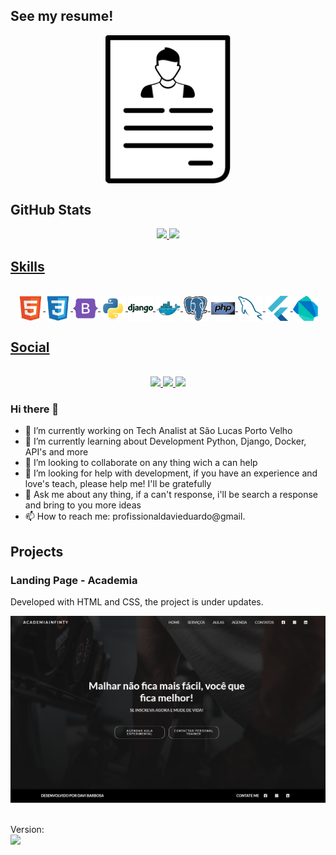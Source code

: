 
 ## See my resume!
 <div align="center">
  <a href="https://www.smartr.me/me/davi.gamabarbosa" target="_blank">
    <img align="center" width=200 alt="resume"  src="https://github.com/davieduardo94/davieduardo94/blob/main/Icons/resume-cv.svg">
   </a>
</div>
 
 ## GitHub Stats
<div align="center">
  <a href="https://github.com/davieduardo94">
  <img height="180em" src="https://github-readme-stats.vercel.app/api?username=davieduardo94&show_icons=true&theme=dark&include_all_commits=true&count_private=true"/>
  <img height="180em" src="https://github-readme-stats.vercel.app/api/top-langs/?username=davieduardo94&layout=compact&langs_count=8&theme=dark"/>
</div>

 ## Skills
<div align="center" style="display: inline_block"><br>
  <img align="center" alt="davi-HTML" height="40" width="40" src="https://raw.githubusercontent.com/devicons/devicon/master/icons/html5/html5-original.svg">
  <img align="center" alt="davi-CSS" height="40" width="40" src="https://raw.githubusercontent.com/devicons/devicon/master/icons/css3/css3-original.svg">
  <img align="center" alt="davi-bootstrap" height="40" width="40" src="https://raw.githubusercontent.com/devicons/devicon/master/icons/bootstrap/bootstrap-plain.svg">
  <img align="center" alt="davi-Python" height="40" width="40" src="https://raw.githubusercontent.com/devicons/devicon/master/icons/python/python-original.svg">
  <img align="center" alt="davi-django" height="40" width="40" src="https://raw.githubusercontent.com/devicons/devicon/master/icons/django/django-plain-wordmark.svg">
  <img align="center" alt="davi-docker" height="40" width="40" src="https://raw.githubusercontent.com/devicons/devicon/master/icons/docker/docker-original.svg">
  <img align="center" alt="davi-postgres" height="40" width="40" src="https://raw.githubusercontent.com/devicons/devicon/master/icons/postgresql/postgresql-original.svg">
  <img align="center" alt="davi-php" height="40" width="40" src="https://raw.githubusercontent.com/devicons/devicon/master/icons/php/php-original.svg">
  <img align="center" alt="davi-mysql" height="40" width="40"  src="https://raw.githubusercontent.com/devicons/devicon/master/icons/mysql/mysql-original.svg">
  <img align="center" alt="davi-flutter" height="40" width="40"  src="https://raw.githubusercontent.com/devicons/devicon/master/icons/flutter/flutter-original.svg">
  <img align="center" alt="davi-dart" height="40" width="40"  src="https://raw.githubusercontent.com/devicons/devicon/master/icons/dart/dart-original.svg">
</div>
  
  ## Social
 
  <div align="center" style="display: inline_block"><br>
    <a href="https://instagram.com/edubarbosa94" target="_blank">
       <img src="https://img.shields.io/badge/-Instagram-%23E4405F?style=for-the-badge&logo=instagram&logoColor=white" target="_blank">
    </a>
    <a href = "mailto:profissionaldavieduardo@gmail.com">
      <img src="https://img.shields.io/badge/-Gmail-%23333?style=for-the-badge&logo=gmail&logoColor=white" target="_blank">
    </a>
    <a href="http://www.linkedin.com/in/davi-barbosa-lkdn" target="_blank">
      <img src="https://img.shields.io/badge/-LinkedIn-%230077B5?style=for-the-badge&logo=linkedin&logoColor=white">
    </a> 
 </div>
  
### Hi there 👋
- 🔭 I’m currently working on Tech Analist at São Lucas Porto Velho
- 🌱 I’m currently learning about Development Python, Django, Docker, API's and more
- 👯 I’m looking to collaborate on any thing wich a can help
- 🤔 I’m looking for help with development, if you have an experience and love's teach, please help me! I'll be gratefully
- 💬 Ask me about any thing, if a can't response, i'll be search a response and bring to you more ideas
- 📫 How to reach me: profissionaldavieduardo@gmail.
  
## Projects
  
### Landing Page - Academia
   Developed with HTML and CSS, the project is under updates.
  <div align="center" style="display: inline_block"> 
  <a href="https://davieduardo94.github.io/landing_page_academia/" target="_blank">
      <img align="center" alt="landing_page academia"  src="https://github.com/davieduardo94/landing_page_academia/blob/master/img/screenshot.PNG">
    </a> 
 </div>
 
 
 
 <br>
 <br>
 Version: 
    <br><a href="#"><img src="https://img.shields.io/badge/1.0.3-Pass-green"></a>
